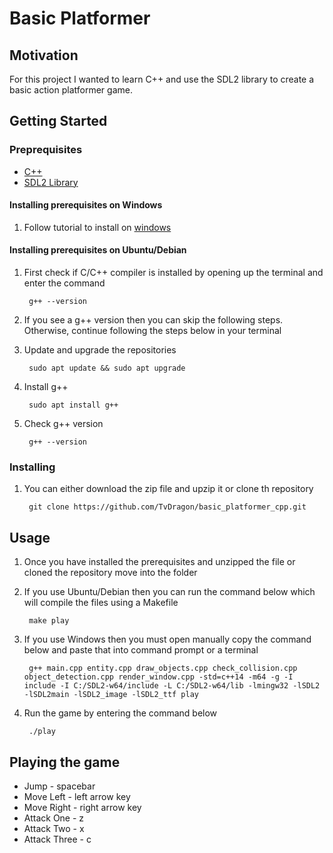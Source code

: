 # Basic Platformer
## Motivation

For this project I wanted to learn C++ and use the SDL2 library to create a basic action platformer game.

## Getting Started

### Preprequisites

- [C++](https://sourceforge.net/projects/mingw-w64/files/Toolchains%20targetting%20Win32/Personal%20Builds/mingw-builds/installer/mingw-w64-install.exe/download)
- [SDL2 Library](https://www.libsdl.org/download-2.0.php)

#### Installing prerequisites on Windows
1. Follow tutorial to install on [windows](https://www.matsson.com/prog/sdl2-mingw-w64-tutorial.php)

#### Installing prerequisites on Ubuntu/Debian
1. First check if C/C++ compiler is installed by opening up the terminal and enter the command

		g++ --version

2. If you see a g++ version then you can skip the following steps. Otherwise, continue following the steps below in your terminal

3. Update and upgrade the repositories

		sudo apt update && sudo apt upgrade

4. Install g++

		sudo apt install g++

5. Check g++ version

		g++ --version

### Installing
1. You can either download the zip file and upzip it or clone th repository

		git clone https://github.com/TvDragon/basic_platformer_cpp.git
	
## Usage

1. Once you have installed the prerequisites and unzipped the file or cloned the repository move into the folder

2. If you use Ubuntu/Debian then you can run the command below which will compile the files using a Makefile

		make play

3. If you use Windows then you must open manually copy the command below and paste that into command prompt or a terminal

		g++ main.cpp entity.cpp draw_objects.cpp check_collision.cpp object_detection.cpp render_window.cpp -std=c++14 -m64 -g -I include -I C:/SDL2-w64/include -L C:/SDL2-w64/lib -lmingw32 -lSDL2 -lSDL2main -lSDL2_image -lSDL2_ttf play

4. Run the game by entering the command below

		./play

## Playing the game

- Jump - spacebar
- Move Left - left arrow key
- Move Right - right arrow key
- Attack One - z
- Attack Two - x
- Attack Three - c